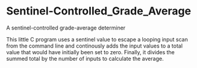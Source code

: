 # Sentinel-Controlled_Grade_Average
A sentinel-controlled grade-average determiner

This little C program uses a sentinel value to escape a looping input scan from the command line and continously adds the input values to a 
total value that would have initially been set to zero. Finally, it divides the summed total by the number of inputs to calculate the average.
